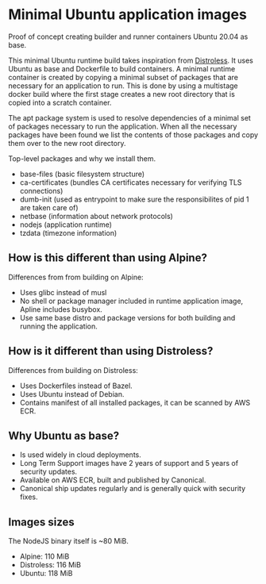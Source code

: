 # Minimal Ubuntu application images
Proof of concept creating builder and runner containers Ubuntu 20.04 as base.

This minimal Ubuntu runtime build takes inspiration from [Distroless](https://github.com/GoogleContainerTools/distroless).
It uses Ubuntu as base and Dockerfile to build containers. A minimal runtime
container is created by copying a minimal subset of packages that are
necessary for an application to run. This is done by using a multistage docker
build where the first stage creates a new root directory that is copied into
a scratch container.

The apt package system is used to resolve dependencies of a minimal set of
packages necessary to run the application. When all the necessary packages
have been found we list the contents of those packages and copy them over
to the new root directory.

Top-level packages and why we install them.
* base-files (basic filesystem structure)
* ca-certificates (bundles CA certificates necessary for verifying TLS connections)
* dumb-init (used as entrypoint to make sure the responsibilites of pid 1 are taken care of)
* netbase (information about network protocols)
* nodejs (application runtime)
* tzdata (timezone information)


## How is this different than using Alpine?
Differences from from building on Alpine:
* Uses glibc instead of musl
* No shell or package manager included in runtime application image, Apline includes busybox.
* Use same base distro and package versions for both building and running the application.


## How is it different than using Distroless?
Differences from building on Distroless:
* Uses Dockerfiles instead of Bazel.
* Uses Ubuntu instead of Debian.
* Contains manifest of all installed packages, it can be scanned by AWS ECR.


## Why Ubuntu as base?
* Is used widely in cloud deployments.
* Long Term Support images have 2 years of support and 5 years of security updates.
* Available on AWS ECR, built and published by Canonical.
* Canonical ship updates regularly and is generally quick with security fixes.


## Images sizes
The NodeJS binary itself is ~80 MiB.
* Alpine: 110 MiB
* Distroless: 116 MiB
* Ubuntu: 118 MiB
